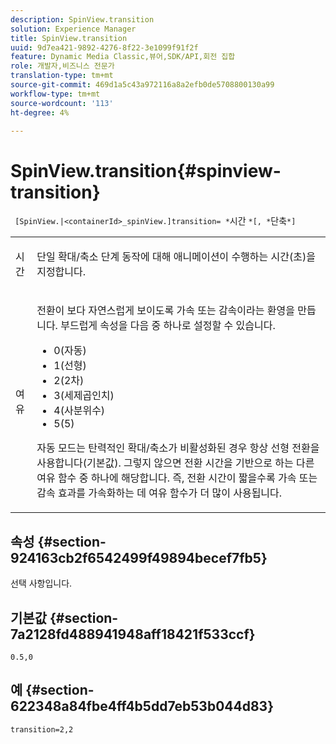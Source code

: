 ```yaml
---
description: SpinView.transition
solution: Experience Manager
title: SpinView.transition
uuid: 9d7ea421-9892-4276-8f22-3e1099f91f2f
feature: Dynamic Media Classic,뷰어,SDK/API,회전 집합
role: 개발자,비즈니스 전문가
translation-type: tm+mt
source-git-commit: 469d1a5c43a972116a8a2efb0de5708800130a99
workflow-type: tm+mt
source-wordcount: '113'
ht-degree: 4%

---
```



# SpinView.transition{#spinview-transition}

` [SpinView.|<containerId>_spinView.]transition= *`시간 `*[, *`단축`*]`

<table id="table_9E7BB12BF371419F88DD4D24EF04632C"> 
 <tbody> 
  <tr> 
   <td colname="col1"> <p> <span class="codeph"><span class="varname"> 시간</span></span> </p> </td> 
   <td colname="col2"> <p> 단일 확대/축소 단계 동작에 대해 애니메이션이 수행하는 시간(초)을 지정합니다. </p> </td> 
  </tr> 
  <tr> 
   <td colname="col1"> <p> <span class="codeph"><span class="varname"> 여유</span></span> </p> </td> 
   <td colname="col2"> <p> 전환이 보다 자연스럽게 보이도록 가속 또는 감속이라는 환영을 만듭니다. 부드럽게 속성을 다음 중 하나로 설정할 수 있습니다. </p> <p> 
     <ul id="ul_DA0D1CF2F2484410BFCCACA86661702E"> 
      <li id="li_93A2D53A53314D9594CEDC9EB20381D4">0(자동) </li> 
      <li id="li_AD6A1F03DE544959BC4AA0DD97494F8C"> 1(선형) </li> 
      <li id="li_816A3CE796E3415B9650DDA204412A6A"> 2(2차) </li> 
      <li id="li_EF00BF6CA2AA48FEB54015FFBA9F8DD4"> 3(세제곱인치) </li> 
      <li id="li_F3CB7F0821AF489C84A0CA155F5031A2"> 4(사분위수) </li> 
      <li id="li_F5B844DAF4CC453CA58BF09A660D139F"> 5(5) </li> 
     </ul> </p> <p>자동 모드는 탄력적인 확대/축소가 비활성화된 경우 항상 선형 전환을 사용합니다(기본값). 그렇지 않으면 전환 시간을 기반으로 하는 다른 여유 함수 중 하나에 해당합니다. 즉, 전환 시간이 짧을수록 가속 또는 감속 효과를 가속화하는 데 여유 함수가 더 많이 사용됩니다. </p> </td> 
  </tr> 
 </tbody> 
</table>

## 속성 {#section-924163cb2f6542499f49894becef7fb5}

선택 사항입니다.

## 기본값 {#section-7a2128fd488941948aff18421f533ccf}

`0.5,0`

## 예 {#section-622348a84fbe4ff4b5dd7eb53b044d83}

`transition=2,2`
